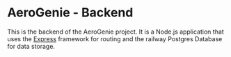 # AeroGenie - Backend

This is the backend of the AeroGenie project. It is a Node.js application that uses the [Express](https://expressjs.com/) framework for routing and the railway Postgres Database for data storage.
